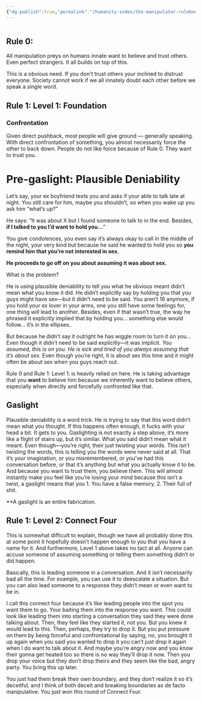 ```yaml
---
{"dg-publish":true,"permalink":"/humanity-index/the-manipulator-rulebook/","tags":["HumanityIndex"]}
---
```



```table-of-contents
```


## Rule 0:
All manipulation preys on humans innate want to believe and trust others. Even perfect strangers. It all builds on top of this.

This is a obvious need. If you don't trust others your inclined to distrust everyone. Society cannot work if we all innately doubt each other before we speak a single word. 


## Rule 1: Level 1: Foundation
### Confrontation
Given direct pushback, most people will give ground — generally speaking. With direct confrontation of something, you almost necessarily force the other to back down. People do not like force because of Rule 0. They want to trust you.

# Pre-gaslight: Plausible Deniability
Let’s say, your ex boyfriend texts you and asks if your able to talk late at night. You still care for him, maybe you shouldn’t, so when you wake up you ask him “what’s up?”

He says: “It was about X but I found someone to talk to in the end. Besides, **if I talked to you I’d want to hold you…**”

You give condolences, you even say it’s always okay to call in the middle of the night, your very kind but because he said he wanted to hold you so **you remind him that you’re not interested in sex.** 

**He proceeds to go off on you about assuming it was about sex.**


What is the problem?


He is using plausible deniability to tell you what he obvious meant didn’t mean what you know it did. He didn’t explicitly say by holding you that you guys might have sex—but it didn’t need to be said. You aren’t 16 anymore, if you hold your ex lover in your arms, one you still have some feelings for, one thing *will* lead to another. Besides, even if that wasn’t true, the way he phrased it explicitly implied that by holding you… something else would follow… it’s in the ellipses. 

But because he didn’t say it outright he has wiggle room to turn it on you… Even though it didn’t need to be said explicitly—it was implicit. *You assumed, this is on you. He is sick and tired of you always assuming that it’s about sex.* Even though you’re right, it is about sex this time and it might often be about sex when you guys reach out. 

Rule 0 and Rule 1: Level 1: is heavily relied on here. He is taking advantage that you **want** to believe him because we inherently want to believe others, especially when directly and forcefully confronted like that.


## Gaslight
Plausible deniability is a word trick. He is trying to say that this word didn’t mean what you thought. If this happens often enough, it fucks with your head a bit. It gets to you. Gaslighting is not exactly a step above, it’s more like a flight of stairs up, but it’s similar. What you said didn’t mean what it meant. Even though—you’re right, their just twisting your words. This isn’t twisting the words, this is telling you the words were never said at all. That it’s your imagination, or you misremembered, or you’ve had this conversation before, or that it’s anything but what you actually know it to be. And because you want to trust them, you believe them. This will almost instantly make you feel like you’re losing your mind because this isn’t a twist, a gaslight means that you 1. You have a false memory. 2. Their full of shit. 

**A gaslight is an entire fabrication.





## Rule 1: Level 2: Connect Four
This is somewhat difficult to explain, though we have all probably done this at some point it hopefully doesn’t happen enough to you that you have a name for it. And furthermore, Level 1 above takes no tact at all. Anyone can accuse someone of assuming something or telling them something didn’t or did happen. 

Basically, this is leading someone in a conversation. And it isn’t necessarily bad all the time. For example, you can use it to deescalate a situation. But you can also lead someone to a response they didn’t mean or even want to be in.

I call this connect four because it’s like leading people into the spot you want them to go. Your baiting them into the response you want. This could look like leading them into starting a conversation they said they were done talking about. Then, they feel like they started it, not you. But you knew it would lead to this. Then, perhaps, they try to drop it. But you put pressure on them by being forceful and confrontational by saying, no, you brought it up again when you said you wanted to drop it you can’t just drop it again when I do want to talk about it. And maybe you’re angry now and you know their gonna get heated too so there is no way they’ll drop it now. Then you drop your voice but they don’t drop theirs and they seem like the bad, angry party. You bring this up later.

You just had them break their own boundary, and they don’t realize it so it’s deceitful, and I think of both deceit and breaking boundaries as de facto manipulative. You just won this round of Connect Four.



